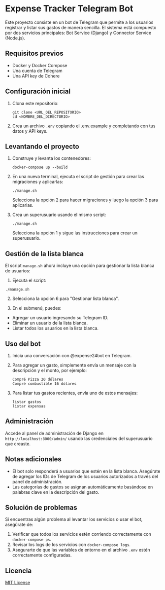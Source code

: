 # Expense Tracker Telegram Bot

Este proyecto consiste en un bot de Telegram que permite a los usuarios registrar y listar sus gastos de manera sencilla. El sistema está compuesto por dos servicios principales: Bot Service (Django) y Connector Service (Node.js).

## Requisitos previos

- Docker y Docker Compose
- Una cuenta de Telegram
- Una API key de Cohere

## Configuración inicial

1. Clona este repositorio:
   ```
   git clone <URL_DEL_REPOSITORIO>
   cd <NOMBRE_DEL_DIRECTORIO>
   ```

2. Crea un archivo `.env` copiando el .env.example y completando con tus datos y API keys.

## Levantando el proyecto

1. Construye y levanta los contenedores:
   ```
   docker-compose up --build
   ```

2. En una nueva terminal, ejecuta el script de gestión para crear las migraciones y aplicarlas:
   ```
   ./manage.sh
   ```
   Selecciona la opción 2 para hacer migraciones y luego la opción 3 para aplicarlas.

3. Crea un superusuario usando el mismo script:
   ```
   ./manage.sh
   ```
   Selecciona la opción 1 y sigue las instrucciones para crear un superusuario.

## Gestión de la lista blanca

El script `manage.sh` ahora incluye una opción para gestionar la lista blanca de usuarios:

1. Ejecuta el script:
  ```
  ./manage.sh
  ```

2. Selecciona la opción 6 para "Gestionar lista blanca".

3. En el submenú, puedes:
  - Agregar un usuario ingresando su Telegram ID.
  - Eliminar un usuario de la lista blanca.
  - Listar todos los usuarios en la lista blanca.


## Uso del bot

1. Inicia una conversación con @expense24bot en Telegram.

2. Para agregar un gasto, simplemente envía un mensaje con la descripción y el monto, por ejemplo:
   ```
   Compré Pizza 20 dólares
   Compré combustible 16 dólares
   ```

3. Para listar tus gastos recientes, envía uno de estos mensajes:
   ```
   listar gastos
   listar expensas
   ```

## Administración

Accede al panel de administración de Django en `http://localhost:8000/admin/` usando las credenciales del superusuario que creaste.

## Notas adicionales

- El bot solo responderá a usuarios que estén en la lista blanca. Asegúrate de agregar los IDs de Telegram de los usuarios autorizados a través del panel de administración.
- Las categorías de gastos se asignan automáticamente basándose en palabras clave en la descripción del gasto.

## Solución de problemas

Si encuentras algún problema al levantar los servicios o usar el bot, asegúrate de:

1. Verificar que todos los servicios estén corriendo correctamente con `docker-compose ps`.
2. Revisar los logs de los servicios con `docker-compose logs`.
3. Asegurarte de que las variables de entorno en el archivo `.env` estén correctamente configuradas.


## Licencia

[MIT License](LICENSE)
